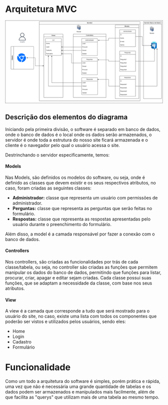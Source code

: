 # Arquitetura MVC

![Imagem da arquitetura MVC](arquitetura_mvc.png)

## Descrição dos elementos do diagrama

Iniciando pela primeira divisão, o software é separado em banco de dados, onde o banco de dados é o local onde os dados serão armazenados, o servidor é onde toda a estrutura do nosso site ficará armazenada e o cliente é o navegador pelo qual o usuário acessa o site.

Destrinchando o servidor especificamente, temos:

#### Models

Nas Models, são definidos os modelos do software, ou seja, onde é definido as classes que devem existir e os seus respectivos atributos, no caso, foram criadas as seguintes classes:

- **Administrador:** classe que representa um usuário com permissões de administrador.
- **Perguntas:** classe que representa as perguntas que serão feitas no formulário.
- **Respostas:** classe que representa as respostas apresentadas pelo usuário durante o preenchimento do formulário.

Além disso, a model é a camada responsável por fazer a conexão com o banco de dados.

#### Controllers

Nos controllers, são criadas as funcionalidades por trás de cada classe/tabela, ou seja, no controller são criadas as funções que permitem manipular os dados do banco de dados, permitindo que funções para listar, procurar, criar, apagar e editar sejam criadas.
Cada classe possui suas funções, que se adaptam a necessidade da classe, com base nos seus atributos.

#### View

A view é a camada que corresponde a tudo que será mostrado para o usuário do site, no caso, existe uma lista com todos os componentes que poderão ser vistos e utilizados pelos usuários, sendo eles:

- Home
- Login
- Cadastro
- Formulário

# Funcionalidade

Como um todo a arquitetura do software é simples, porém prática e rápida, uma vez que não é necessária uma grande quantidade de tabelas e os dados podem ser armazenados e manipulados mais facilmente, além de que facilita as "querys" que utilizam mais de uma tabela ao mesmo tempo.